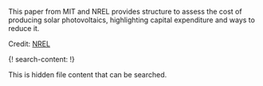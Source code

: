 
This paper from MIT and NREL provides structure to assess the cost of producing solar photovoltaics, highlighting capital expenditure and ways to reduce it.

Credit: [NREL](http://linkedin.com/test)

{! search-content: !}

  This is hidden file content that can be searched.
